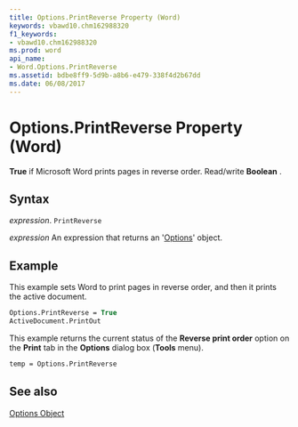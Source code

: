 ```yaml
---
title: Options.PrintReverse Property (Word)
keywords: vbawd10.chm162988320
f1_keywords:
- vbawd10.chm162988320
ms.prod: word
api_name:
- Word.Options.PrintReverse
ms.assetid: bdbe8ff9-5d9b-a8b6-e479-338f4d2b67dd
ms.date: 06/08/2017
---
```



# Options.PrintReverse Property (Word)

 **True** if Microsoft Word prints pages in reverse order. Read/write **Boolean** .


## Syntax

 _expression_. `PrintReverse`

 _expression_ An expression that returns an '[Options](Word.Options.md)' object.


## Example

This example sets Word to print pages in reverse order, and then it prints the active document.


```vb
Options.PrintReverse = True 
ActiveDocument.PrintOut
```

This example returns the current status of the  **Reverse print order** option on the **Print** tab in the **Options** dialog box (**Tools** menu).




```vb
temp = Options.PrintReverse
```


## See also


[Options Object](Word.Options.md)

